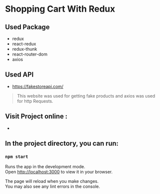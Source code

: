 # Shopping Cart With Redux

## Used Package
- redux
- react-redux
- redux-thunk
- react-router-dom
- axios

## Used API
- https://fakestoreapi.com/
> This website was used for getting fake products and axios was used for http Requests.

## Visit Project online :
- 

## In the project directory, you can run:

### `npm start`

Runs the app in the development mode.\
Open [http://localhost:3000](http://localhost:3000) to view it in your browser.

The page will reload when you make changes.\
You may also see any lint errors in the console.
